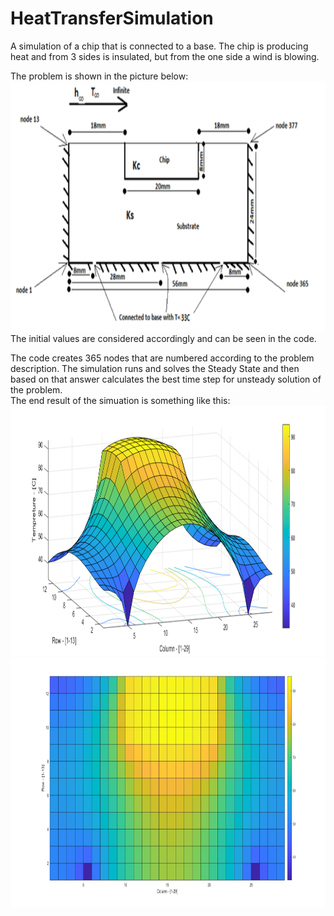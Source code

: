 # HeatTransferSimulation
<p>A simulation of a chip that is connected to a base. The chip is producing heat and from 3 sides is insulated, but from the one side a wind is blowing.</p>
<p>The problem is shown in the picture below: </br><img src="images/problem.png" alt="Problem" height="400"></br>The initial values are considered accordingly and can be seen in the code.</p>
<p>The code creates 365 nodes that are numbered according to the problem description. The simulation runs and solves the Steady State and then based on that answer calculates the best time step for unsteady solution of the problem.</br>The end result of the simuation is something like this:</br><img src="images/answer1.png" alt="Answer" height="400"></br><img src="images/answer2.png" alt="Answer" height="400"></p>

